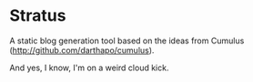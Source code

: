 # Stratus

A static blog generation tool based on the ideas from Cumulus (http://github.com/darthapo/cumulus).

And yes, I know, I'm on a weird cloud kick.